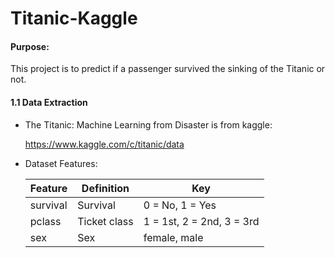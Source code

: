# Titanic-Kaggle

#### Purpose:

This project is to predict if a passenger survived the sinking of the Titanic or not. 

#### 1.1 Data Extraction
    
   * The Titanic: Machine Learning from Disaster is from kaggle:
   
        https://www.kaggle.com/c/titanic/data
        
   * Dataset Features:
   
        | Feature            | Definition       |   Key      |
        | ----------------   |-------------     |-------------  | 
        |  survival          | Survival         |0 = No, 1 = Yes      |
        |   pclass          | 	Ticket class    |1 = 1st, 2 = 2nd, 3 = 3rd|
        | sex               |Sex                | female, male|
        
   
